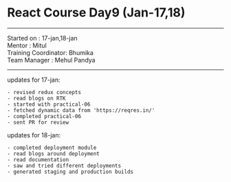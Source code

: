 # React Course Day9 (Jan-17,18)

<hr>
Started on : 17-jan,18-jan<br>
Mentor : Mitul <br>
Training Coordinator: Bhumika<br>
Team Manager : Mehul Pandya
<hr>

updates for 17-jan: <br>

    - revised redux concepts
    - read blogs on RTK
    - started with practical-06
    - fetched dynamic data from 'https://reqres.in/'
    - completed practical-06
    - sent PR for review

updates for 18-jan: <br>

    - completed deployment module
    - read blogs around deployment
    - read documentation
    - saw and tried different deployments
    - generated staging and production builds